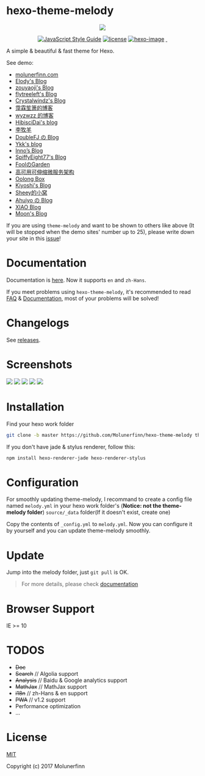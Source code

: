 # hexo-theme-melody

<p align="center">
  <img src="https://raw.githubusercontent.com/Molunerfinn/hexo-theme-melody-doc/master/docs/imgs/logo.png">
</p>

<p align="center">
  <a href="https://standardjs.com"><img alt="JavaScript Style Guide" src="https://img.shields.io/badge/code_style-standard-brightgreen.svg?style=flat-square"></a>
  <a href=""><img alt="license" src="https://img.shields.io/github/license/mashape/apistatus.svg?style=flat-square"></a>
  <a href="https://hexo.io"><img alt="hexo-image" src="https://img.shields.io/badge/hexo-%3E%3D3.0-blue.svg?style=flat-square"></a>
  <a href="https://github.com/Molunerfinn/hexo-theme-melody/releases/latest">
    <img src="https://img.shields.io/github/release/Molunerfinn/hexo-theme-melody.svg?style=flat-square" alt="">
  </a>
  <a href="https://github.com/PicGo/bump-version">
    <img src="https://img.shields.io/badge/picgo-convention-blue.svg?style=flat-square" alt="">
  </a>
</p>

A simple & beautiful & fast theme for Hexo.

See demo:

- [molunerfinn.com](https://molunerfinn.com)
- [Elody's Blog](https://elody-07.github.io)
- [zouyaoji's Blog](https://zouyaoji.top/)
- [flytreeleft's Blog](https://flytreeleft.org/)
- [Crystalwindz's Blog](https://crystalwindz.com/)
- [霪霖笙箫的博客](https://fridolph.github.io/)
- [wyzwzz 的博客](https://wyzwzz.site/)
- [HibisciDai's blog](https://hibiscidai.com/)
- [李牧羊](https://www.limuyang.cc/)
- [DoubleFJ の Blog](http://putop.top)
- [Ykk's blog](https://ykksmile.top/)
- [Inno’s Blog](https://innofang.github.io/)
- [SpiffyEight77's Blog](https://spiffyeight77.github.io/)
- [FoolのGarden](https://gofugui.github.io/)
- [高可用可伸缩微服务架构](https://msainaction.github.io/)
- [Oolong Box](https://www.oolongbox.com/)
- [Kiyoshi's Blog](https://blog.k1yoshi.com/)
- [Sheey的小窝](https://sheey.moe/)
- [Ahuiyo の Blog](https://ahuiyo.cn/)
- [XIAO Blog](https://blog.xiaojianzheng.cn)
- [Moon's Blog](https://loumoon.github.io/)

If you are using `theme-melody` and want to be shown to others like above (It will be stopped when the demo sites' number up to 25), please write down your site in this [issue](https://github.com/Molunerfinn/hexo-theme-melody/issues/1)!

# Documentation

Documentation is [here](https://molunerfinn.com/hexo-theme-melody-doc/). Now it supports `en` and `zh-Hans`.

If you meet problems using `hexo-theme-melody`, it's recommended to read [FAQ](https://github.com/Molunerfinn/hexo-theme-melody/blob/dev/FAQ.md) & [Documentation](https://molunerfinn.com/hexo-theme-melody-doc/), most of your problems will be solved!

# Changelogs

See [releases](https://github.com/Molunerfinn/hexo-theme-melody/releases).

# Screenshots

![](https://raw.githubusercontent.com/Molunerfinn/hexo-theme-melody-doc/master/docs/imgs/index-page.png)
![](https://raw.githubusercontent.com/Molunerfinn/hexo-theme-melody-doc/master/docs/imgs/archives.png)
![](https://raw.githubusercontent.com/Molunerfinn/hexo-theme-melody-doc/master/docs/imgs/post.png)
![](https://raw.githubusercontent.com/Molunerfinn/hexo-theme-melody-doc/master/docs/imgs/post-2.png)
![](https://raw.githubusercontent.com/Molunerfinn/hexo-theme-melody-doc/master/docs/imgs/mobile.png)

# Installation

Find your hexo work folder

```bash
git clone -b master https://github.com/Molunerfinn/hexo-theme-melody themes/melody
```

If you don't have jade & stylus renderer, follow this:

```bash
npm install hexo-renderer-jade hexo-renderer-stylus
```

# Configuration

For smoothly updating theme-melody, I recommand to create a config file named `melody.yml` in your hexo work folder's (**Notice: not the theme-melody folder**) `source/_data` folder(If it doesn't exist, create one)

Copy the contents of `_config.yml` to `melody.yml`. Now you can configure it by yourself and you can update theme-melody smoothly.

# Update

Jump into the melody folder, just `git pull` is OK.

> For more details, please check [documentation](https://molunerfinn.com/hexo-theme-melody-doc/)

# Browser Support

IE >= 10

# TODOS

- ~~Doc~~
- ~~Search~~ // Algolia support
- ~~Analysis~~ // Baidu & Google analytics support
- ~~MathJax~~ // MathJax support
- ~~i18n~~ // zh-Hans & en support
- ~~PWA~~ // v1.2 support
- Performance optimization
- ...

# License

[MIT](http://opensource.org/licenses/MIT)

Copyright (c) 2017 Molunerfinn
